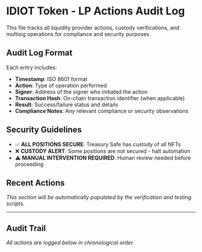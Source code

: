 # IDIOT Token - LP Actions Audit Log

This file tracks all liquidity provider actions, custody verifications, and multisig operations for compliance and security purposes.

## Audit Log Format

Each entry includes:
- **Timestamp**: ISO 8601 format
- **Action**: Type of operation performed
- **Signer**: Address of the signer who initiated the action
- **Transaction Hash**: On-chain transaction identifier (when applicable)
- **Result**: Success/failure status and details
- **Compliance Notes**: Any relevant compliance or security observations

## Security Guidelines

- ✅ **ALL POSITIONS SECURE**: Treasury Safe has custody of all NFTs
- ❌ **CUSTODY ALERT**: Some positions are not secured - halt automation
- ⚠️ **MANUAL INTERVENTION REQUIRED**: Human review needed before proceeding

## Recent Actions

*This section will be automatically populated by the verification and testing scripts.*

---

## Audit Trail

*All actions are logged below in chronological order.*
